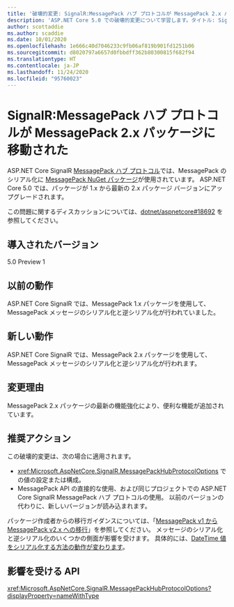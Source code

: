 ```yaml
---
title: '破壊的変更: SignalR:MessagePack ハブ プロトコルが MessagePack 2.x パッケージに移動された'
description: 'ASP.NET Core 5.0 での破壊的変更について学習します。タイトル: SignalR:MessagePack ハブ プロトコルが MessagePack 2.x パッケージに移動された'
author: scottaddie
ms.author: scaddie
ms.date: 10/01/2020
ms.openlocfilehash: 1e666c40d7046233c9fb06af819b901fd1251b06
ms.sourcegitcommit: d8020797a6657d0fbbdff362b80300815f682f94
ms.translationtype: HT
ms.contentlocale: ja-JP
ms.lasthandoff: 11/24/2020
ms.locfileid: "95760023"
---
```

# <a name="signalr-messagepack-hub-protocol-moved-to-messagepack-2x-package"></a>SignalR:MessagePack ハブ プロトコルが MessagePack 2.x パッケージに移動された

ASP.NET Core SignalR [MessagePack ハブ プロトコル](/aspnet/core/signalr/messagepackhubprotocol)では、MessagePack のシリアル化に [MessagePack NuGet パッケージ](https://www.nuget.org/packages/MessagePack)が使用されています。 ASP.NET Core 5.0 では、パッケージが 1.x から最新の 2.x パッケージ バージョンにアップグレードされます。

この問題に関するディスカッションについては、[dotnet/aspnetcore#18692](https://github.com/dotnet/aspnetcore/issues/18692) を参照してください。

## <a name="version-introduced"></a>導入されたバージョン

5.0 Preview 1

## <a name="old-behavior"></a>以前の動作

ASP.NET Core SignalR では、MessagePack 1.x パッケージを使用して、MessagePack メッセージのシリアル化と逆シリアル化が行われていました。

## <a name="new-behavior"></a>新しい動作

ASP.NET Core SignalR では、MessagePack 2.x パッケージを使用して、MessagePack メッセージのシリアル化と逆シリアル化が行われます。

## <a name="reason-for-change"></a>変更理由

MessagePack 2.x パッケージの最新の機能強化により、便利な機能が追加されています。

## <a name="recommended-action"></a>推奨アクション

この破壊的変更は、次の場合に適用されます。

* <xref:Microsoft.AspNetCore.SignalR.MessagePackHubProtocolOptions> での値の設定または構成。
* MessagePack API の直接的な使用、および同じプロジェクトでの ASP.NET Core SignalR MessagePack ハブ プロトコルの使用。 以前のバージョンの代わりに、新しいバージョンが読み込まれます。

パッケージ作成者からの移行ガイダンスについては、「[MessagePack v1 から MessagePack v2.x への移行](https://github.com/neuecc/MessagePack-CSharp/blob/master/doc/migration.md)」を参照してください。 メッセージのシリアル化と逆シリアル化のいくつかの側面が影響を受けます。 具体的には、[DateTime 値をシリアル化する方法の動作が変わります](https://github.com/neuecc/MessagePack-CSharp/blob/master/doc/migration.md#behavioral-changes)。

## <a name="affected-apis"></a>影響を受ける API

<xref:Microsoft.AspNetCore.SignalR.MessagePackHubProtocolOptions?displayProperty=nameWithType>

<!--

### Category

ASP.NET Core

### Affected APIs

`T:Microsoft.AspNetCore.SignalR.MessagePackHubProtocolOptions`

-->
